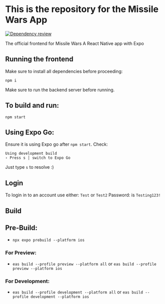 # This is the repository for the Missile Wars App
[![Dependency review](https://github.com/Missile-Wars-Revival/frontend/actions/workflows/dependency-review.yml/badge.svg)](https://github.com/Missile-Wars-Revival/frontend/actions/workflows/dependency-review.yml)

The official frontend for Missile Wars 
A React Native app with Expo

## Running the frontend

Make sure to install all dependencies before proceeding:

```
npm i
```
Make sure to run the backend server before running.

## To build and run:

```
npm start
```

## Using Expo Go:
Ensure it is using Expo go after `npm start`.
Check:
```
Using development build
› Press s │ switch to Expo Go
```
Just type `s` to resolve :)

## Login 
To login in to an account use either: 
`Test` or `Test2`
Password: is `Testing123!`

## Build 
## Pre-Build:
- `npx expo prebuild --platform ios`

### For Preview:
- `eas build --profile preview --platform all` or `eas build --profile preview --platform ios`

### For Development:
- `eas build --profile development --platform all` or `eas build --profile development --platform ios`